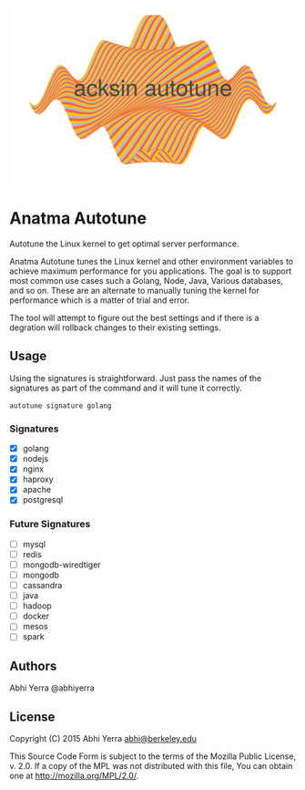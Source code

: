 ![](website/autotune.png)

# Anatma Autotune

Autotune the Linux kernel to get optimal server performance.

Anatma Autotune tunes the Linux kernel and other environment variables
to achieve maximum performance for you applications. The goal is to
support most common use cases such a Golang, Node, Java, Various
databases, and so on. These are an alternate to manually tuning the
kernel for performance which is a matter of trial and error.

The tool will attempt to figure out the best settings and if there is
a degration will rollback changes to their existing settings.

## Usage

Using the signatures is straightforward. Just pass the names of the
signatures as part of the command and it will tune it correctly.

```
autotune signature golang
```

### Signatures

 - [X] golang
 - [X] nodejs
 - [X] nginx
 - [X] haproxy
 - [X] apache
 - [X] postgresql

### Future Signatures

 - [ ] mysql
 - [ ] redis
 - [ ] mongodb-wiredtiger
 - [ ] mongodb
 - [ ] cassandra
 - [ ] java
 - [ ] hadoop
 - [ ] docker
 - [ ] mesos
 - [ ] spark

## Authors

 Abhi Yerra @abhiyerra

## License

Copyright (C) 2015 Abhi Yerra <abhi@berkeley.edu>

This Source Code Form is subject to the terms of the Mozilla Public
License, v. 2.0. If a copy of the MPL was not distributed with this
file, You can obtain one at http://mozilla.org/MPL/2.0/.

